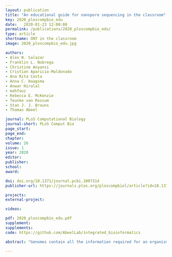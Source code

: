 ```yaml
---
layout: publication
title: "An educational guide for nanopore sequencing in the classroom"
key: 2020_ploscompbio_edu
date:   2020-01-23 12:00:00
permalink: /publications/2020_ploscompbio_edu/
type: article
shortname: ONT in the classroom
image: 2020_ploscompbio_edu.jpg

authors:
- Alex N. Salazar
- Franklin L. Nobrega
- Christine Anyansi
- Cristian Aparicio-Maldonado
- Ana Rita Costa
- Anna C. Haagsma
- Anwar Hiralal
- mahfouz
- Rebecca E. McKenzie
- Teunke van Rossum
- Stan J. J. Brouns
- Thomas Abeel

journal: PLoS Computational Biology
journal-short: PLoS Comput Bio
page_start:
page_end:
chapter:
volume: 26
issue: 1
year: 2020
editor:
publisher:
school:
award:

doi: doi.org/10.1371/journal.pcbi.1007314
publisher-url: https://journals.plos.org/ploscompbiol/article?id=10.1371/journal.pcbi.1007314

projects:
external-project:

videos:

pdf: 2020_ploscompbio_edu.pdf
supplement:
supplements:
code: https://github.com/AbeelLab/integrated_bioinformatics

abstract: "Genomes contain all the information required for an organism to function. Understanding the genome sequence is often the key to answer important biological questions. For example, the sequences of human genomes are used for diagnosis of genetic disorders or for the development of personalized treatments, while the sequences of microbes may inform about their mechanisms of infection and guide the development of novel drugs. Today, our capacity to generate genome sequencing data is tremendous. However, our capacity to process this information is insufficient. This is partially due to limitations of current methods for data analysis but is mostly caused by lack of training for most biologists to leverage high-throughput sequencing data and use their full potential. It is urgent that we train the new generations of biologists to become computationally aware and able to keep pace with technological developments in the field. In this manuscript, we illustrate our efforts in adopting an integrated teaching model that bridges experimental and bioinformatics works. Our course integrates data generation in the lab with bioinformatics work to illustrate the interlinking of lab practices and downstream effects. In our demonstration course, we used nanopore sequencing to train nanobiology students, but the model is easily customizable to suit students of different educational backgrounds or alternative technologies. The tools we provide help not only science educators but also biologists to address many relevant questions in biology."

---
```

